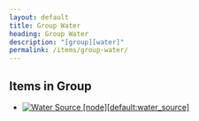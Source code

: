 ```yaml
---
layout: default
title: Group Water
heading: Group Water
description: "[group][water]"
permalink: /items/group-water/
---
```



## Items in Group

<ul class="list-items">
    <li><a href="{{site.baseurl}}/items/default-water-source/"><img src="{{site.baseurl}}/assets/img/items/itemcubes/default_water_source.png" data-toggle="tooltip" title="Water Source [node][default:water_source]"></a></li>
</ul>
